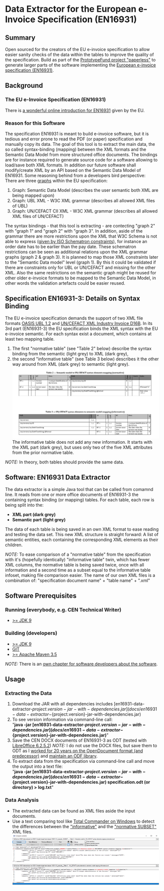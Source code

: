 # Data Extractor for the European e-Invoice Specification (EN16931)
## Summary
Open sourced for the creators of the EU e-invoice specification to allow easier sanity checks of the data within the tables to improve the quality of the specification.
Build as part of the [PrototypeFund project "paperless"](https://prototypefund.de/project/papierloser-alltag/) to generate larger parts of the software implementing the [European e-invoice specification (EN16931)](https://invoice.fans/en/EN16931-en/).

## Background
### The EU e-Invoice Specification (EN16931)
There is [a wonderful online introduction for EN16931](https://ec.europa.eu/cefdigital/wiki/display/CEFDIGITAL/Compliance+with+eInvoicing+standard) given by the EU.

### Reason for this Software
The specification EN16931 is meant to build e-invoice software, but it is tedious and error prone to read the PDF (or paper) specification and manually copy its data.
The goal of this tool is to extract the main data, the so called syntax-binding (mapping) between the XML formats and the Semantic Data Model from more structured office documents. The bindings are for instance required to generate source code for a software allowing to load/save both XML formats. In addition our future software shall modify/create XML by an API based on the Semantic Data Model of EN16931.
Some reasoning behind from a developers bird perspective:
<br/>There are three [graphs](https://en.wikipedia.org/wiki/Seven_Bridges_of_K%C3%B6nigsberg) within the EU specification:
1. Graph: Semantic Data Model (describes the user semantic both XML are being mapped upon)
2. Graph: UBL XML - W3C XML grammar (describes all allowed XML files of UBL)
3. Graph: UN/CEFACT CII XML - W3C XML grammar (describes all allowed XML files of UN/CEFACT)

The syntax bindings - that this tool is extracting - are contecting "graph 2" with "graph 1" and "graph 2" with "graph 3".
In addition, aside of the grammar there are more restrictions upon the XML that W3C Schema is not able to express ([given by ISO Schematron constraints](https://github.com/CenPC434/validation)), for instance an order date has to be earlier than the pay date.
These schematron restrictions can be seen as additional relations upon the XML grammar graphs (graph 2 & graph 3).
It is planned to map those XML constraints later to the "Semantic Data model" level (graph 1). By this it could be validated if there are constraints only for UBL or UN/CEFACT and missing for the other XML.
Also the same restrictions on the semantic graph might be reused for other older e-invoice formats to be mapped to the Semantic Data Model, in other words the validation artefacts could be easier reused.

## Specification EN16931-3: Details on Syntax Binding
The EU e-invoice specification demands the support of two XML file formats [OASIS UBL 1.2](http://docs.oasis-open.org/ubl/UBL-2.1.html) and [UN/CEFACT XML Industry Invoice D16B](https://www.unece.org/cefact/xml_schemas/index).
In its 3rd part (EN16931-3) the EU specification binds the XML syntax with the EU e-invoice semantic. For each syntax exist a document, which contains at least two mapping table.
1. The first "normative table" (see "Table 2" below) describe the syntax binding from the semantic (light grey) to XML (dark grey),
2. the second "informative table" (see Table 3 below) describes it the other way around from XML (dark grey) to semantic (light grey).
![Two example tables for UN/CEFACT](docs/resources/3-3-both-tables.png)
The informative table does not add any new information. It starts with the XML part (dark grey), but uses only two of the five XML attributes from the prior normative table.

*NOTE:*
In theory, both tables should provide the same data.

## Software: EN16931 Data Extractor
The data extractor is a simple Java tool that can be called from comamnd line. It reads from one or more office documents of EN16931-3 the containing syntax binding (or mapping) tables.
For each table, each row is being split into the:
- __XML part (dark grey)__
- __Semantic part (light grey)__

The data of each table is being saved in an own XML format to ease reading and testing the data set.
This new XML structure is straight forward: A list of semantic entities, each containing the corresponding XML elements as their children.

*NOTE:*
To ease comparison of a "normative table" from the specification with it's (hopefully identically) "informative table" twin, which has fewer XML columns, the normative table is being saved twice, once with all information and a second time as a subset equal to the informative table infoset, making file comparison easier.
The name of our own XML files is a combination of: "specification document name" + "table name" + ".xml"

## Software Prerequisites
### Running (everybody, e.g. CEN Technical Writer)
- [>= JDK 9](https://jdk.java.net/12/)

### Building (developers)
- [>= JDK 9](https://jdk.java.net/12/)
- [GIT](https://git-scm.com/)
- [>= Apache Maven 3.5](https://maven.apache.org/download.cgi?Preferred=ftp://mirror.reverse.net/pub/apache/)

*NOTE:*
There is an [own chapter for software developers about the software](docs/software.md).

## Usage
### Extracting the Data
1. Download the JAR with all dependencies includes [en16931-data-extractor-${project.version}-jar-with-dependencies.jar](docs/en16931-data-extractor-${project.version}-jar-with-dependencies.jar)
2. To see version information via command-line call:<br/>"__java -jar [en16931-data-extractor-${project.version}-jar-with-dependencies.jar](docs/en16931-data-extractor-${project.version}-jar-with-dependencies.jar)__"
3. Save the CEN DOCX documents of EN16931-3 as ODT (tested with [LibreOffice 6.2.5.2](https://www.libreoffice.org/download/download/))
*NOTE:* I do not use the DOCX files, but save them to ODT as I [worked for 20 years on the OpenDocument format (and predecessor)](https://www.oasis-open.org/committees/tc_home.php?wg_abbrev=office-collab) and [maintain an ODF library](https://github.com/tdf/odftoolkit).
4. To extract data from the specification via command-line call and move the output into a text file:<br/>"__java -jar [en16931-data-extractor-${project.version}-jar-with-dependencies.jar](docs/en16931-data-extractor-${project.version}-jar-with-dependencies.jar) specification.odt (or directory)  > log.txt__"

### Data Analysis
- The extracted data can be found as XML files aside the input documents.
- Use a text comparing tool like [Total Commander on Windows](https://www.ghisler.com/download.htm) to detect the differences between the ["informative"](docs/resources/16931-3-3_example_informative.xml) and the ["normative SUBSET"](docs/resources/16931-3-3_example_SUBSETnormative.xml) XML files.
![In our example only the title is different between the two tables](docs/resources/TotalCommanderComparison.png)
